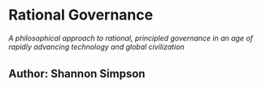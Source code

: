 # Rational Governance

###### A philosophical approach to rational, principled governance in an age of rapidly advancing technology and global civilization

## Author: Shannon Simpson
